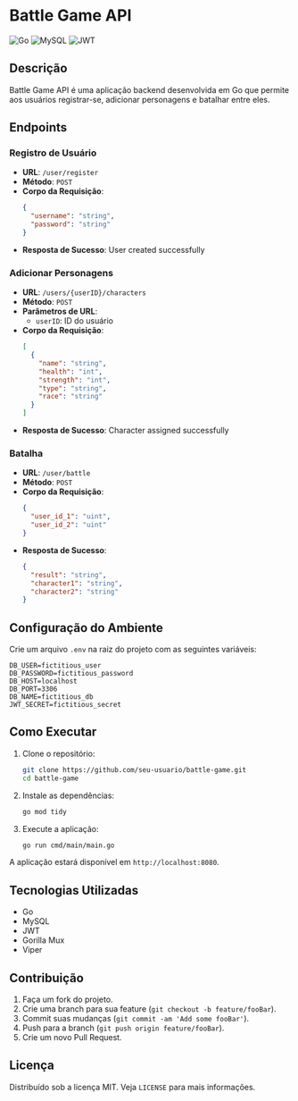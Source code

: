 
# Battle Game API

![Go](https://img.shields.io/badge/Go-1.23.2-blue)
![MySQL](https://img.shields.io/badge/MySQL-5.7-blue)
![JWT](https://img.shields.io/badge/JWT-Auth-blue)

## Descrição
Battle Game API é uma aplicação backend desenvolvida em Go que permite aos usuários registrar-se, adicionar personagens e batalhar entre eles.

## Endpoints

### Registro de Usuário
- **URL**: `/user/register`
- **Método**: `POST`
- **Corpo da Requisição**:
  ```json
  {
    "username": "string",
    "password": "string"
  }
  ```
- **Resposta de Sucesso**: User created successfully

### Adicionar Personagens
- **URL**: `/users/{userID}/characters`
- **Método**: `POST`
- **Parâmetros de URL**:
  - `userID`: ID do usuário
- **Corpo da Requisição**:
  ```json
  [
    {
      "name": "string",
      "health": "int",
      "strength": "int",
      "type": "string",
      "race": "string"
    }
  ]
  ```
- **Resposta de Sucesso**: Character assigned successfully

### Batalha
- **URL**: `/user/battle`
- **Método**: `POST`
- **Corpo da Requisição**:
  ```json
  {
    "user_id_1": "uint",
    "user_id_2": "uint"
  }
  ```
- **Resposta de Sucesso**:
  ```json
  {
    "result": "string",
    "character1": "string",
    "character2": "string"
  }
  ```

## Configuração do Ambiente
Crie um arquivo `.env` na raiz do projeto com as seguintes variáveis:
```
DB_USER=fictitious_user
DB_PASSWORD=fictitious_password
DB_HOST=localhost
DB_PORT=3306
DB_NAME=fictitious_db
JWT_SECRET=fictitious_secret
```

## Como Executar
1. Clone o repositório:
   ```bash
   git clone https://github.com/seu-usuario/battle-game.git
   cd battle-game
   ```
2. Instale as dependências:
   ```bash
   go mod tidy
   ```
3. Execute a aplicação:
   ```bash
   go run cmd/main/main.go
   ```

A aplicação estará disponível em `http://localhost:8080`.

## Tecnologias Utilizadas
- Go
- MySQL
- JWT
- Gorilla Mux
- Viper

## Contribuição
1. Faça um fork do projeto.
2. Crie uma branch para sua feature (`git checkout -b feature/fooBar`).
3. Commit suas mudanças (`git commit -am 'Add some fooBar'`).
4. Push para a branch (`git push origin feature/fooBar`).
5. Crie um novo Pull Request.

## Licença
Distribuído sob a licença MIT. Veja `LICENSE` para mais informações.
